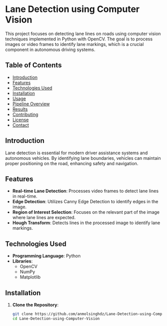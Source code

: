 # Lane Detection using Computer Vision

This project focuses on detecting lane lines on roads using computer vision techniques implemented in Python with OpenCV. The goal is to process images or video frames to identify lane markings, which is a crucial component in autonomous driving systems.

## Table of Contents

- [Introduction](#introduction)
- [Features](#features)
- [Technologies Used](#technologies-used)
- [Installation](#installation)
- [Usage](#usage)
- [Pipeline Overview](#pipeline-overview)
- [Results](#results)
- [Contributing](#contributing)
- [License](#license)
- [Contact](#contact)

## Introduction

Lane detection is essential for modern driver assistance systems and autonomous vehicles. By identifying lane boundaries, vehicles can maintain proper positioning on the road, enhancing safety and navigation.

## Features

- **Real-time Lane Detection**: Processes video frames to detect lane lines in real-time.
- **Edge Detection**: Utilizes Canny Edge Detection to identify edges in the image.
- **Region of Interest Selection**: Focuses on the relevant part of the image where lane lines are expected.
- **Hough Transform**: Detects lines in the processed image to identify lane markings.

## Technologies Used

- **Programming Language**: Python
- **Libraries**:
  - OpenCV
  - NumPy
  - Matplotlib

## Installation

1. **Clone the Repository**:
   ```bash
   git clone https://github.com/anmolsinghdz/Lane-Detection-using-Computer-Vision.git
   cd Lane-Detection-using-Computer-Vision

